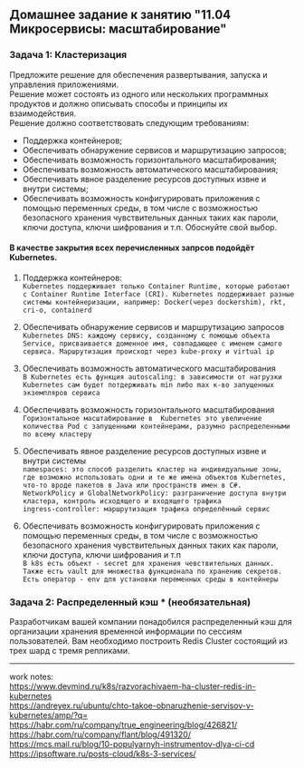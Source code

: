 ## Домашнее задание к занятию "11.04 Микросервисы: масштабирование" </br>
### Задача 1: Кластеризация </br>
Предложите решение для обеспечения развертывания, запуска и управления приложениями. </br>
Решение может состоять из одного или нескольких программных продуктов и должно описывать способы и принципы их взаимодействия. </br>
Решение должно соответствовать следующим требованиям: </br>
- Поддержка контейнеров;
- Обеспечивать обнаружение сервисов и маршрутизацию запросов;
- Обеспечивать возможность горизонтального масштабирования;
- Обеспечивать возможность автоматического масштабирования;
- Обеспечивать явное разделение ресурсов доступных извне и внутри системы;
- Обеспечивать возможность конфигурировать приложения с помощью переменных среды, в том числе с возможностью безопасного хранения чувствительных данных таких как пароли, ключи доступа, ключи шифрования и т.п. Обоснуйте свой выбор.

#### В качестве закрытия всех перечисленных запрсов подойдёт Kubernetes. </br>

1) Поддержка контейнеров: </br>
`Kubernetes поддерживает только Container Runtime, которые работают с Container Runtime Interface (CRI).
Kubernetes поддерживает разные системы контейнеризации, например: Docker(через dockershim), rkt, cri-o, containerd` </br>

2) Обеспечивать обнаружение сервисов и маршрутизацию запросов </br>
`Kubernetes DNS: каждому сервису, созданному с помощью объекта Service, присваивается доменное имя, совпадающее с именем самого сервиса. Маршрутизация происходт
через kube-proxy и virtual ip` </br>

3) Обеспечивать возможность автоматического масштабирования </br>
`В Kubernetes есть функция autoscaling: в зависимости от нагрузки Kubernetes сам будет потдерживать min либо max к-во запущенных экземпляров сервиса` </br>

4) Обеспечивать возможность горизонтального масштабирования </br>
`Горизонтальное масштабирование в  Kubernetes это увеличение количества Pod с запущенными контейнерами, разумно распределенными по всему кластеру` </br>

6) Обеспечивать явное разделение ресурсов доступных извне и внутри системы </br>
`namespaces: это способ разделить кластер на индивидуальные зоны, где возможно использовать одни и те же имена объектов Kubernetes, что-то вроде пакетов в Java или пространств имен в С#.` </br>
`NetworkPolicy и GlobalNetworkPolicy: разграничение доступа внутри кластера, контроль исходящего и входящего трафика` </br>
`ingress-controller: маршрутизация трафика определённый сервис` </br>

7) Обеспечивать возможность конфигурировать приложения с помощью переменных среды, в том числе с возможностью безопасного хранения чувствительных данных
таких как пароли, ключи доступа, ключи шифрования и т.п </br>
`В k8s есть объект - secret для хранения чевствительных данных. Также есть vault для множества функционала по хранению секретов.
Есть оператор - env для установки переменных среды в контейнеры` </br>

### Задача 2: Распределенный кэш * (необязательная)

Разработчикам вашей компании понадобился распределенный кэш для организации хранения временной информации по сессиям пользователей.
Вам необходимо построить Redis Cluster состоящий из трех шард с тремя репликами.


---
work notes: </br>
https://www.devmind.ru/k8s/razvorachivaem-ha-cluster-redis-in-kubernetes </br>
https://andreyex.ru/ubuntu/chto-takoe-obnaruzhenie-servisov-v-kubernetes/amp/?q= </br>
https://habr.com/ru/company/true_engineering/blog/426821/ </br>
https://habr.com/ru/company/flant/blog/491320/ </br>
https://mcs.mail.ru/blog/10-populyarnyh-instrumentov-dlya-ci-cd </br>
https://ipsoftware.ru/posts-cloud/k8s-3-services/ </br>
